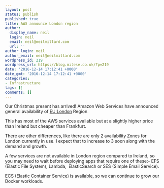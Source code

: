 ```yaml
---
layout: post
status: publish
published: true
title: AWS announce London region
author:
  display_name: neil
  login: neil
  email: neil@neilmillard.com
  url: ''
author_login: neil
author_email: neil@neilmillard.com
wordpress_id: 219
wordpress_url: https://blog.mitese.co.uk/?p=219
date: '2016-12-14 17:12:41 +0000'
date_gmt: '2016-12-14 17:12:41 +0000'
categories:
- Infrastructure
tags: []
comments: []
---
```

<p>Our Christmas present has arrived! Amazon Web Services have announced general availability of <a href="https://aws.amazon.com/about-aws/whats-new/2016/12/announcing-the-aws-europe-london-region/">EU London</a>&nbsp;Region.</p>
<p>This has most of the AWS services available but at a slightly higher price than Ireland but cheaper than Frankfurt.</p>
<p>There are other differences, like there are only 2 availability Zones for London currently in use. I expect that to increase to 3 soon along with the demand and growth.</p>
<p>A few services are not available in London region compared to Ireland, so you may need to wait before deploying apps that require one of these:- EFS (Elastic File System), Lambda, &nbsp;ElasticSearch or SES (Simple Email Service).</p>
<p>ECS (Elastic Container Service) is available, so we can continue to grow our Docker workloads.</p>
